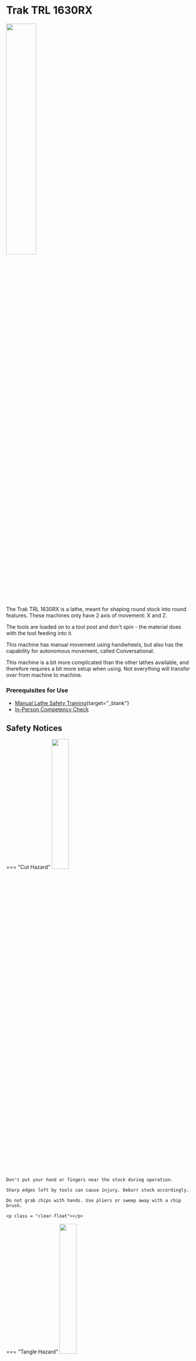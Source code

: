 # Trak TRL 1630RX

<img src="..\assets\trak_1630\lathe.jpg" class="image-float-right" width=40%>

The Trak TRL 1630RX is a lathe, meant for shaping round stock into round features. These machines only have 2 axis of movement: X and Z.

The tools are loaded on to a tool post and don't spin - the material does with the tool feeding into it.

This machine has manual movement using handwheels, but also has the capability for autonomous movement, called Conversational.

This machine is a bit more complicated than the other lathes available, and therefore requires a bit more setup when using. Not everything will transfer over from machine to machine.

### Prerequisites for Use

* [Manual Lathe Safety Training](https://make.rit.edu/app/maker/training/14){target="_blank"}
* [In-Person Competency Check](#in-person-competency-check)

<p class = "clear-float"></p>

## Safety Notices

=== "Cut Hazard"
    <img src="..\assets\cut_hazard.webp" class="image-float-right" width=30%>

    Don't put your hand or fingers near the stock during operation.

    Sharp edges left by tools can cause injury. Deburr stock accordingly.

    Do not grab chips with hands. Use pliers or sweep away with a chip brush.

    <p class = "clear-float"></p>

=== "Tangle Hazard"
    <img src="..\assets\tangle_hazard.webp" class="image-float-right" width=30%>

    Wear short sleeves or roll up long sleeves

    Secure loose clothing

    Tie up and tuck in long hair

    Remove lanyards, jewelry, gloves, etc.

    <p class = "clear-float"></p>

=== "Debris Hazard"
    <img src="..\assets\debris_hazard.webp" class="image-float-right" width=30%>

    Safety glasses mandatory.

    <p class = "clear-float"></p>

## Controls

<img src="..\assets\trak_1630\controls.jpg" class="image-float-right" width=40%>

A. ACS (Access Control System)

B. DRO (Digital Read Out)

C. Chuck

D. Tool Post

E. Tailstock

F. Z-Axis Handwheel

G. Secondary E-Stop

H. Power Feed

I. X-Axis Handwheel

<p class = "clear-float"></p>

### Tool Changing

<img src="..\assets\trak_1630\toolpost_1.jpg" class="image-float-right" width=30%>

A. Height Adjustment

B & C. Contact Surfaces

D. Toolpost Handle

While the Height Adjustment knob looks to be a great place to hold a tool from, the ideal tool holding form is displayed in the image. The knob hits off on surface B, and surface C is a dovetail that locks the tool holder into the tool post.

!!! note
    Surfaces making contact should be clean of debris and chips to ensure rigidity and repeatability.

Once the tool holder is in the tool post, the assembly can be locked down the the toolpost handle (D).

<p class = "clear-float"></p>

### Coolant

The coolant switch is on the front of the control panel, labeled as "Accessory". There is an articulating hose for the coolant flow that can be directed towards your tooling or workpiece. Adequate coolant is great for lubrication, as well as chip evacuation. If there isn't enough coolant coming out, ask a Makerspace Staff to fill the resevoir.

### Spindle Speed Selection

<img src="..\assets\trak_1630\dro.jpg" class="image-float-right" width=40%>

The lathe uses a direct drive to change the spindle speed. It can also be commanded to adjust spindle speed based on the diameter of your material. On the screen, you can type in a value for desired RPM of the spindle. 

<img src="..\assets\trak_1630\sfm_chart.png" class="image-float-left" width=40%>

<p class = "clear-float"></p>

RPM can then be a calculation of SFM vs diameter.

        RPM = 4 X SFM / MATERIAL DIAMETER

Example: 2" stainless steel

        4 x 50 / 2 = 200 / 2 = 100 RPM

Example: 1/2" aluminum

        4 x 300 / 0.5 = 1,200 / 0.5 = 2,400 RPM

## In-Person Competency Check

The SHED offers workshops for in-person competency. During this workshop, you will create a spinning top, taking you through a series of steps on workholding, tool selection, as well as how to load and run a program.

There is an option to complete this on your own, if you feel you are proficient at it. You will be supervised by a guide, there to answer any questions.

## Conversational Programming

<iframe width="800" height="480" src="https://www.youtube.com/embed/FSqBnlmP618?si=WrAvTjhL08NpKekR" title="YouTube video player" frameborder="0" allow="accelerometer; autoplay; clipboard-write; encrypted-media; gyroscope; picture-in-picture; web-share" referrerpolicy="strict-origin-when-cross-origin" allowfullscreen>

</iframe>